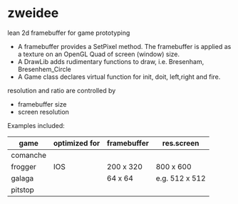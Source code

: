 # zweidee

lean 2d framebuffer for game prototyping

* A framebuffer provides a SetPixel method.
  The framebuffer is applied as a texture on an OpenGL Quad of screen (window) size.
* A DrawLib adds rudimentary functions to draw, i.e.
  Bresenham,
  Bresenhem_Circle
* A Game class declares virtual function for init, doit, left,right and fire.

resolution and ratio are controlled by
* framebuffer size
* screen resolution

Examples included:

| game | optimized for | framebuffer | res.screen |
|---|---|---|---|
| comanche |   |   |
| frogger | IOS  | 200 x 320 | 800 x 600 |
| galaga | | 64 x 64  | e.g. 512 x 512 |
| pitstop |   |   |

